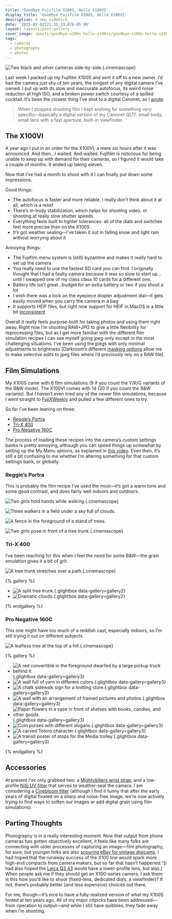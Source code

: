 ```yaml
---
title: 'Goodbye Fujifilm X100S, Hello X100VI'
display_title: 'Goodbye Fujifilm X100S, Hello X100VI'
description: A new sidekick.
date: '2025-03-02T21:35:33.878-05:00'
layout: layouts/post-gallery
cover_image: /posts/goodbye-x100s-hello-x100vi/goodbye-x100s-hello-x100vi-1-thumb.jpg
tags:
  - cameras
  - photography
  - photos
---
```


![Two black and silver cameras side-by-side.](goodbye-x100s-hello-x100vi-1.jpg "Fujifilm X100VI and X100S, holding hands"){.cinemascope}

Last week I packed up my Fujifilm X100S and sent it off to a new owner. I’d had the camera just shy of ten years, the longest of any digital camera I’ve owned. I put up with its slow and inaccurate autofocus, its weird noise reduction at high ISO, and a broken power switch courtesy of a spilled cocktail. It’s been the closest thing I’ve shot to a digital Canonet, as I [wrote](/posts/fuji-x100s/):

> When I stopped shooting film I kept wishing for something very specific—basically a digital version of my Canonet QL17: small body, small lens with a fast aperture, built-in viewfinder.


## The X100VI

A year ago I put in an order for the X100VI, a mere six hours after it was announced. And then…I waited. And waited. Fujifilm is notorious for being unable to keep up with demand for their cameras, so I figured it would take a couple of months. It ended up taking eleven.

Now that I’ve had a month to shoot with it I can finally put down some impressions.

Good things:

* The autofocus is faster and more reliable. I really don’t think about it at all, which is a relief
* There’s in-body stabilization, which helps for shooting video, or shooting at really slow shutter speeds
* Everything feels built to tighter tolerances: all of the dials and switches feel more precise than on the X100S
* It’s got weather sealing—I’ve taken it out in falling snow and light rain without worrying about it

Annoying things:

* The Fujifilm menu system is (still) byzantine and makes it really hard to set up the camera
* You really need to use the fastest SD card you can find. I originally thought that I had a faulty camera because it was so slow to start up…until I swapped one of my class class 10 cards for a different one.
* Battery life isn’t great…budget for an extra battery or two if you shoot a lot
* I wish there was a lock on the eyepiece diopter adjustment dial—it gets easily moved when you carry the camera in a bag
* It supports HEIF files, but right now support for HEIF in MacOS is a little bit [inconsistent](https://george.black/2024/issues-with-apple-photos-and-fuji-x100vi-heif-images/)

Overall it really feels purpose-built for taking photos and using them right away. Right now I’m shooting RAW+JPG to give a little flexibility for reprocessing files, but as I get more familiar with the different film simulation recipes I can see myself going jpeg-only except in the most challenging situations. I’ve been using the jpegs with only minimal adjustments to brightness (Darkroom’s different [masking options](https://darkroom.co/blog/2022-04-masks) allow me to make selective edits to jpeg files where I’d previously rely on a RAW file).

## Film Simulations

My X100S came with 6 film simulations (9 if you count the Y/R/G variants of the B&W mode). The X100VI comes with 14 (20 if you count the B&W variants). But I haven’t even tried any of the newer film simulations, because I went straight to [FujiXWeekly](https://fujixweekly.com) and pulled a few different ones to try.

So far I’ve been leaning on three:

* [Reggie’s Portra](https://fujixweekly.com/2022/06/11/fujifilm-x-trans-iv-film-simulation-recipe-reggies-portra/)
* [Tri-X 400](https://fujixweekly.com/2020/06/18/fujifilm-x100v-film-simulation-recipe-kodak-tri-x-400/)
* [Pro Negative 160C](https://fujixweekly.com/2024/03/27/pro-negative-160c-fujifilm-x100vi-film-simulation-recipe/)

The process of loading these recipes into the camera’s custom settings banks is pretty annoying, although you can speed things up somewhat by setting up the My Menu options, as explained in [this video](https://www.youtube.com/watch?v=-LV3TpHmj9M). Even then, it’s still a bit confusing to me whether I’m altering something for that custom settings bank, or globally.

### Reggie’s Portra

This is probably the film recipe I’ve used the most—it’s got a warm tone and some good contrast, and does fairly well indoors and outdoors.

![Two girls hold hands while walking.](goodbye-x100s-hello-x100vi-3.jpg){.cinemascope}

![Three walkers in a field under a sky full of clouds.](goodbye-x100s-hello-x100vi-4.jpg)

![A fence in the foreground of a stand of trees.](goodbye-x100s-hello-x100vi-6.jpg)

![Two girls pose in front of a tree trunk.](goodbye-x100s-hello-x100vi-8.jpg){.cinemascope}


### Tri-X 400

I’ve been reaching for this when I feel the need for some B&W—the grain emulation gives it a bit of grit.

![A tree trunk stretches over a path.](goodbye-x100s-hello-x100vi-7.jpg){.cinemascope}

{% gallery %}

* ![A split tree trunk.](goodbye-x100s-hello-x100vi-2.jpg){.glightbox data-gallery=gallery2}
* ![Dramatic clouds.](goodbye-x100s-hello-x100vi-5.jpg){.glightbox data-gallery=gallery2}

{% endgallery %}

### Pro Negative 160C

This one might have too much of a reddish cast, especially indoors, so I’m still trying it out on different subjects.

![A leafless tree at the top of a hill.](goodbye-x100s-hello-x100vi-10.jpg){.cinemascope}

{% gallery %}

* ![A red convertible in the foreground dwarfed by a large pickup truck behind it.](goodbye-x100s-hello-x100vi-11.jpg){.glightbox data-gallery=gallery3}
* ![A wall full of yarn in different colors.](goodbye-x100s-hello-x100vi-12.jpg){.glightbox data-gallery=gallery3}
* ![A chalk sidewalk sign for a knitting store.](goodbye-x100s-hello-x100vi-13.jpg){.glightbox data-gallery=gallery3}
* ![A wall with an arrangement of framed pictures and photos.](goodbye-x100s-hello-x100vi-14.jpg){.glightbox data-gallery=gallery3}
* ![Paper flowers in a vase in front of shelves with books, candles, and other goods.](goodbye-x100s-hello-x100vi-15.jpg){.glightbox data-gallery=gallery3}
* ![Coin purses with different slogans.](goodbye-x100s-hello-x100vi-16.jpg){.glightbox data-gallery=gallery3}
* ![A carved Totoro character.](goodbye-x100s-hello-x100vi-17.jpg){.glightbox data-gallery=gallery3}
* ![A transit poster of stops for the Media trolley.](goodbye-x100s-hello-x100vi-18.jpg){.glightbox data-gallery=gallery3}

{% endgallery %}

## Accessories

At present I’ve only grabbed two: a [Mightykillers wrist strap](https://www.mightykillers.com/shop/camerope-d2-pj7y6-tkte4), and a low-profile [NiSi UV filter](https://nisiopticsusa.com/product/nisi-nc-uv-filter-ii-for-fujifilm-x100-x100s-x100f-x100t-x100v-x100vi-silver/) that serves to weather-seal the camera. I am considering a [Cinebloom filter](https://www.shopmoment.com/pages/cinebloom-diffusion-filters) (although I find it funny that after the early years of digital fixated on a sharp and noise-free image, we’re now actively trying to find ways to soften our images or add digital grain using film simulations).

## Parting Thoughts

Photography is in a really interesting moment. Now that output from phone cameras has gotten objectively excellent, it feels like many folks are connecting with older processes of capturing an image—film photography, for sure, but younger folks are also [scouring eBay for vintage digicams](https://www.nytimes.com/wirecutter/blog/vintage-compact-point-and-shoot-camera/). I had hoped that the runaway success of the X100 line would spark more high-end compacts from camera makers, but so far that hasn’t happened.^[I had also hoped the [Leica Q3 43](https://leica-camera.com/en-US/photography/cameras/q/q3-43-black) would have a lower-profile lens, but alas.] When people ask me if they should get an X100-series camera, I ask them: is this how you’d like to shoot (fixed-lens, dedicated dials, a viewfinder)? If not, there’s probably better (and less expensive) choices out there.

For me, though—it’s nice to have a fully-realized version of what my X100S hinted at ten years ago. All of my major nitpicks have been addressed—from operation to output—and while I still have quibbles, they fade away when I’m shooting.
